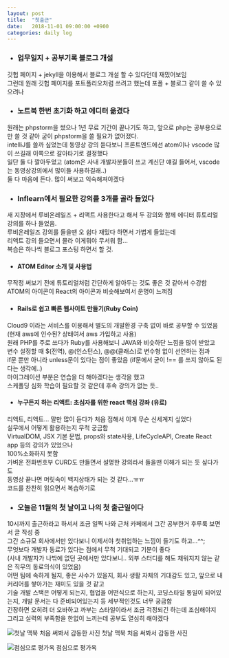 ```yaml
---
layout: post
title:  "첫출근"
date:   2018-11-01 09:00:00 +0900
categories: daily log
---
```

* ### 업무일지 + 공부기록 블로그 개설  
깃헙 페이지 + jekyll을 이용해서 블로그 개설 할 수 있다던데 재밌어보임  
그런데 원래 깃헙 페이지를 포트폴리오처럼 쓰려고 했는데 포폴 + 블로그 같이 쓸 수 있으려나  

* ### 노트북 한번 초기화 하고 에디터 옮겼다  
원래는 phpstorm을 썼으나 1년 무료 기간이 끝나기도 하고, 앞으로 php는 공부용으로만 쓸 것 같아 굳이 phpstorm을 쓸 필요가 없어졌다.  
intelliJ를 쓸까 싶었는데 동영상 강의 듣다보니 프론트엔드에선 atom이나 vscode 많이 쓰길래 이쪽으로 갈아타기로 결정했다  
일단 둘 다 깔아두었고 (atom은 사내 개발자분들이 쓰고 계신단 얘길 들어서, vscode는 동영상강의에서 많이들 사용하길래..)  
둘 다 마음에 든다. 많이 써보고 익숙해져야겠다  

* ### Inflearn에서 필요한 강의를 3개를 골라 들었다  
새 지장에서 루비온레일즈 + 리액트 사용한다고 해서 두 강의와 함께 에디터 튜토리얼 강의를 하나 들었음.  
루비온레일즈 강의를 들을땐 오 쉽다 재밌다 하면서 가볍게 들었는데  
리액트 강의 들으면서 몰라 이게뭐야 무서워 함...  
복습은 하나씩 블로그 포스팅 하면서 할 것.  

  * #### ATOM Editor 소개 및 사용법  
무작정 써보기 전에 튜토리얼처럼 간단하게 알아두는 것도 좋은 것 같아서 수강함  
ATOM의 아이콘이 React의 아이콘과 비슷해보여서 운명이 느껴짐  

  * #### Rails로 쉽고 빠른 웹사이트 만들기(Ruby Coin)  
Cloud9 이라는 서비스를 이용해서 별도의 개발환경 구축 없이 바로 공부할 수 있었음  
(현재 aws에 인수된? 상태여서 aws 가입하고 사용)  
원래 PHP를 주로 쓰다가 Ruby를 사용해보니 JAVA와 비슷하단 느낌을 많이 받았고  
변수 설정할 때 $(전역), @(인스턴스), @@(클래스)로 변수형 없이 선언하는 점과  
if문 뿐만 아니라 unless문이 있다는 점이 좋았음 (if문에서 굳이 !== 를 쓰지 않아도 된다는 생각에..)  
마이그레이션 부분은 연습을 더 해야겠다는 생각을 했고  
스케폴딩 심화 학습이 필요할 것 같은데 후속 강의가 없는 듯..  

  * #### 누구든지 하는 리액트: 초심자를 위한 react 핵심 강좌 (유료)  
리액트, 리액트... 말만 많이 듣다가 처음 접해서 이게 무슨 신세계지 싶었다  
실무에서 어떻게 활용하는지 무척 궁금함  
VirtualDOM, JSX 기본 문법, props와 state사용, LifeCycleAPI, Create React app 등의 강의가 있었으나  
100%소화하지 못함  
가벼운 전화번호부 CURD도 만들면서 설명한 강의라서 들을땐 이해가 되는 듯 싶다가도  
동영상 끝나면 머릿속이 백지상태가 되는 것 같다...ㅠㅠ  
코드를 찬찬히 읽으면서 복습하기로  

* ### 오늘은 11월의 첫 날이고 나의 첫 출근일이다  
10시까지 출근하라고 하셔서 조금 일찍 나와 근처 카페에서 그간 공부한거 후루룩 보면서 글 작성 중  
그간 소규모 회사에서만 있다보니 이제서야 첫취업하는 느낌이 들기도 하고...^^;  
무엇보다 개발자 동료가 있다는 점에서 무척 기대되고 기분이 좋다  
(사내 개발자가 나밖에 없던 곳에서만 있다보니.. 외부 스터디를 해도 채워지지 않는 같은 직무의 동료의식이 있었음)  
어떤 팀에 속하게 될지, 좋은 사수가 있을지, 회사 생활 자체의 기대감도 있고, 앞으로 내 커리어를 쌓아가는 재미도 있을 것 같고  
기술 개발 스택은 어떻게 되는지, 협업을 어떤식으로 하는지, 코딩스타일 통일이 되어있는지, 개발 문서는 다 준비되어있는지 등 세부적인것도 너무 궁금함  
긴장하면 오히려 더 오바하고 까부는 스타일이라서 조금 걱정되긴 하는데 조심해야지  
그리고 실력의 부족함을 한없이 느끼는데 공부도 열심히 해야겠다  




![첫날 맥북 처음 써봐서 감동한 사진](/assets/1101-1.jpg)
첫날 맥북 처음 써봐서 감동한 사진  


![점심으로 평가옥](/assets/1101-2.jpg)
점심으로 평가옥  
